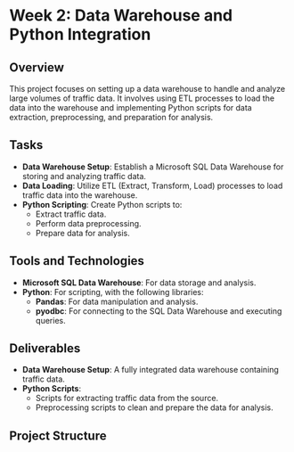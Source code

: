 # Week 2: Data Warehouse and Python Integration

## Overview
This project focuses on setting up a data warehouse to handle and analyze large volumes of traffic data. It involves using ETL processes to load the data into the warehouse and implementing Python scripts for data extraction, preprocessing, and preparation for analysis.

## Tasks
- **Data Warehouse Setup**: Establish a Microsoft SQL Data Warehouse for storing and analyzing traffic data.
- **Data Loading**: Utilize ETL (Extract, Transform, Load) processes to load traffic data into the warehouse.
- **Python Scripting**: Create Python scripts to:
  - Extract traffic data.
  - Perform data preprocessing.
  - Prepare data for analysis.

## Tools and Technologies
- **Microsoft SQL Data Warehouse**: For data storage and analysis.
- **Python**: For scripting, with the following libraries:
  - **Pandas**: For data manipulation and analysis.
  - **pyodbc**: For connecting to the SQL Data Warehouse and executing queries.

## Deliverables
- **Data Warehouse Setup**: A fully integrated data warehouse containing traffic data.
- **Python Scripts**: 
  - Scripts for extracting traffic data from the source.
  - Preprocessing scripts to clean and prepare the data for analysis.

## Project Structure
